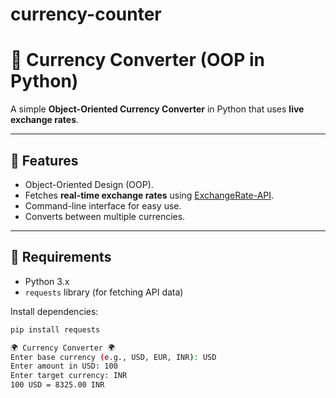 # currency-counter

# 💱 Currency Converter (OOP in Python)

A simple **Object-Oriented Currency Converter** in Python that uses **live exchange rates**.

---

## 🚀 Features
- Object-Oriented Design (OOP).
- Fetches **real-time exchange rates** using [ExchangeRate-API](https://www.exchangerate-api.com/).
- Command-line interface for easy use.
- Converts between multiple currencies.

---

## 📌 Requirements
- Python 3.x
- `requests` library (for fetching API data)

Install dependencies:
```bash
pip install requests

🌍 Currency Converter 🌍
Enter base currency (e.g., USD, EUR, INR): USD
Enter amount in USD: 100
Enter target currency: INR
100 USD = 8325.00 INR
